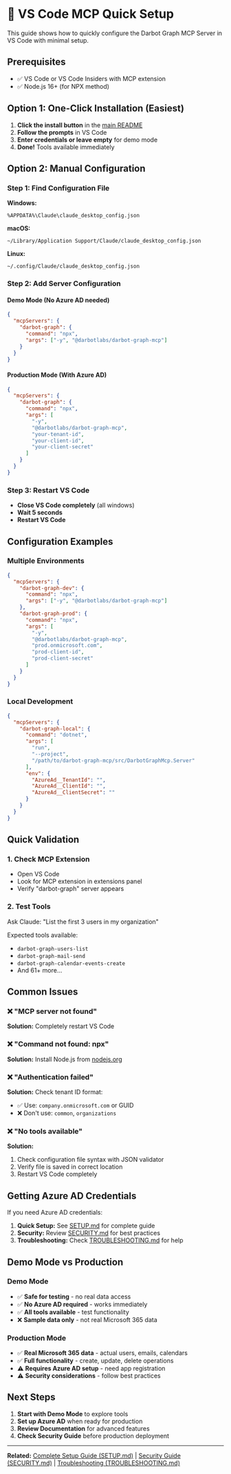 # 🎯 VS Code MCP Quick Setup

This guide shows how to quickly configure the Darbot Graph MCP Server in VS Code with minimal setup.

## Prerequisites

- ✅ VS Code or VS Code Insiders with MCP extension
- ✅ Node.js 16+ (for NPX method)

## Option 1: One-Click Installation (Easiest)

1. **Click the install button** in the [main README](./README.md)
2. **Follow the prompts** in VS Code
3. **Enter credentials or leave empty** for demo mode
4. **Done!** Tools available immediately

## Option 2: Manual Configuration

### Step 1: Find Configuration File

**Windows:**
```
%APPDATA%\Claude\claude_desktop_config.json
```

**macOS:**
```
~/Library/Application Support/Claude/claude_desktop_config.json
```

**Linux:**
```
~/.config/Claude/claude_desktop_config.json
```

### Step 2: Add Server Configuration

#### Demo Mode (No Azure AD needed)
```json
{
  "mcpServers": {
    "darbot-graph": {
      "command": "npx",
      "args": ["-y", "@darbotlabs/darbot-graph-mcp"]
    }
  }
}
```

#### Production Mode (With Azure AD)
```json
{
  "mcpServers": {
    "darbot-graph": {
      "command": "npx",
      "args": [
        "-y",
        "@darbotlabs/darbot-graph-mcp",
        "your-tenant-id",
        "your-client-id",
        "your-client-secret"
      ]
    }
  }
}
```

### Step 3: Restart VS Code

- **Close VS Code completely** (all windows)
- **Wait 5 seconds**
- **Restart VS Code**

## Configuration Examples

### Multiple Environments
```json
{
  "mcpServers": {
    "darbot-graph-dev": {
      "command": "npx",
      "args": ["-y", "@darbotlabs/darbot-graph-mcp"]
    },
    "darbot-graph-prod": {
      "command": "npx", 
      "args": [
        "-y",
        "@darbotlabs/darbot-graph-mcp",
        "prod.onmicrosoft.com",
        "prod-client-id",
        "prod-client-secret"
      ]
    }
  }
}
```

### Local Development
```json
{
  "mcpServers": {
    "darbot-graph-local": {
      "command": "dotnet",
      "args": [
        "run",
        "--project",
        "/path/to/darbot-graph-mcp/src/DarbotGraphMcp.Server"
      ],
      "env": {
        "AzureAd__TenantId": "",
        "AzureAd__ClientId": "",
        "AzureAd__ClientSecret": ""
      }
    }
  }
}
```

## Quick Validation

### 1. Check MCP Extension
- Open VS Code
- Look for MCP extension in extensions panel
- Verify "darbot-graph" server appears

### 2. Test Tools
Ask Claude: "List the first 3 users in my organization"

Expected tools available:
- `darbot-graph-users-list`
- `darbot-graph-mail-send`
- `darbot-graph-calendar-events-create`
- And 61+ more...

## Common Issues

### ❌ "MCP server not found"
**Solution:** Completely restart VS Code

### ❌ "Command not found: npx"
**Solution:** Install Node.js from [nodejs.org](https://nodejs.org)

### ❌ "Authentication failed"
**Solution:** Check tenant ID format:
- ✅ Use: `company.onmicrosoft.com` or GUID
- ❌ Don't use: `common`, `organizations`

### ❌ "No tools available"
**Solution:** 
1. Check configuration file syntax with JSON validator
2. Verify file is saved in correct location
3. Restart VS Code completely

## Getting Azure AD Credentials

If you need Azure AD credentials:

1. **Quick Setup:** See [SETUP.md](./SETUP.md) for complete guide
2. **Security:** Review [SECURITY.md](./SECURITY.md) for best practices
3. **Troubleshooting:** Check [TROUBLESHOOTING.md](./TROUBLESHOOTING.md) for help

## Demo Mode vs Production

### Demo Mode
- ✅ **Safe for testing** - no real data access
- ✅ **No Azure AD required** - works immediately
- ✅ **All tools available** - test functionality
- ❌ **Sample data only** - not real Microsoft 365 data

### Production Mode
- ✅ **Real Microsoft 365 data** - actual users, emails, calendars
- ✅ **Full functionality** - create, update, delete operations
- ⚠️ **Requires Azure AD setup** - need app registration
- ⚠️ **Security considerations** - follow best practices

## Next Steps

1. **Start with Demo Mode** to explore tools
2. **Set up Azure AD** when ready for production
3. **Review Documentation** for advanced features
4. **Check Security Guide** before production deployment

---

**Related:** [Complete Setup Guide (SETUP.md)](./SETUP.md) | [Security Guide (SECURITY.md)](./SECURITY.md) | [Troubleshooting (TROUBLESHOOTING.md)](./TROUBLESHOOTING.md)